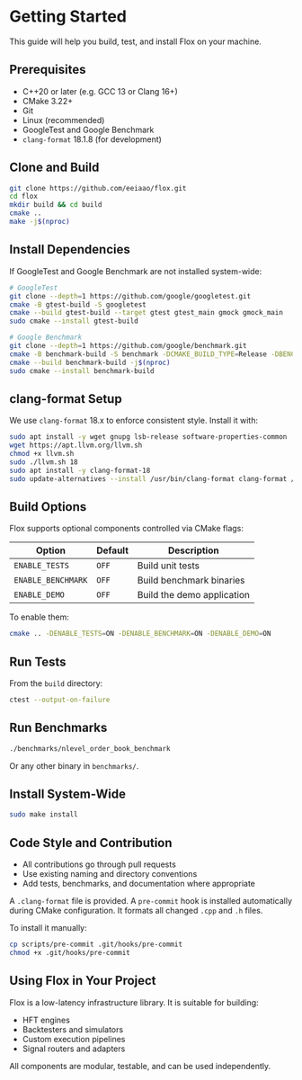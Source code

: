 # Getting Started

This guide will help you build, test, and install Flox on your machine.

## Prerequisites

* C++20 or later (e.g. GCC 13 or Clang 16+)
* CMake 3.22+
* Git
* Linux (recommended)
* GoogleTest and Google Benchmark
* `clang-format` 18.1.8 (for development)


## Clone and Build

```bash
git clone https://github.com/eeiaao/flox.git
cd flox
mkdir build && cd build
cmake ..
make -j$(nproc)
```


## Install Dependencies

If GoogleTest and Google Benchmark are not installed system-wide:

```bash
# GoogleTest
git clone --depth=1 https://github.com/google/googletest.git
cmake -B gtest-build -S googletest
cmake --build gtest-build --target gtest gtest_main gmock gmock_main
sudo cmake --install gtest-build

# Google Benchmark
git clone --depth=1 https://github.com/google/benchmark.git
cmake -B benchmark-build -S benchmark -DCMAKE_BUILD_TYPE=Release -DBENCHMARK_DOWNLOAD_DEPENDENCIES=ON
cmake --build benchmark-build -j$(nproc)
sudo cmake --install benchmark-build
```

## clang-format Setup

We use `clang-format` 18.x to enforce consistent style. Install it with:

```bash
sudo apt install -y wget gnupg lsb-release software-properties-common
wget https://apt.llvm.org/llvm.sh
chmod +x llvm.sh
sudo ./llvm.sh 18
sudo apt install -y clang-format-18
sudo update-alternatives --install /usr/bin/clang-format clang-format /usr/bin/clang-format-18 100
```

## Build Options

Flox supports optional components controlled via CMake flags:

| Option             | Default | Description                |
| ------------------ | ------- | -------------------------- |
| `ENABLE_TESTS`     | `OFF`   | Build unit tests           |
| `ENABLE_BENCHMARK` | `OFF`   | Build benchmark binaries   |
| `ENABLE_DEMO`      | `OFF`   | Build the demo application |

To enable them:

```bash
cmake .. -DENABLE_TESTS=ON -DENABLE_BENCHMARK=ON -DENABLE_DEMO=ON
```

## Run Tests

From the `build` directory:

```bash
ctest --output-on-failure
```

## Run Benchmarks

```bash
./benchmarks/nlevel_order_book_benchmark
```

Or any other binary in `benchmarks/`.

## Install System-Wide

```bash
sudo make install
```

## Code Style and Contribution

* All contributions go through pull requests
* Use existing naming and directory conventions
* Add tests, benchmarks, and documentation where appropriate

A `.clang-format` file is provided. A `pre-commit` hook is installed automatically during CMake configuration. It formats all changed `.cpp` and `.h` files.

To install it manually:

```bash
cp scripts/pre-commit .git/hooks/pre-commit
chmod +x .git/hooks/pre-commit
```

## Using Flox in Your Project

Flox is a low-latency infrastructure library.
It is suitable for building:

* HFT engines
* Backtesters and simulators
* Custom execution pipelines
* Signal routers and adapters

All components are modular, testable, and can be used independently.

